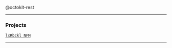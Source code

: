 @octokit-rest

---

### Projects
[`lxRbckl NPM`](https://github.com/lxRbckl/lxRbckl/blob/NPM/README.md)

---